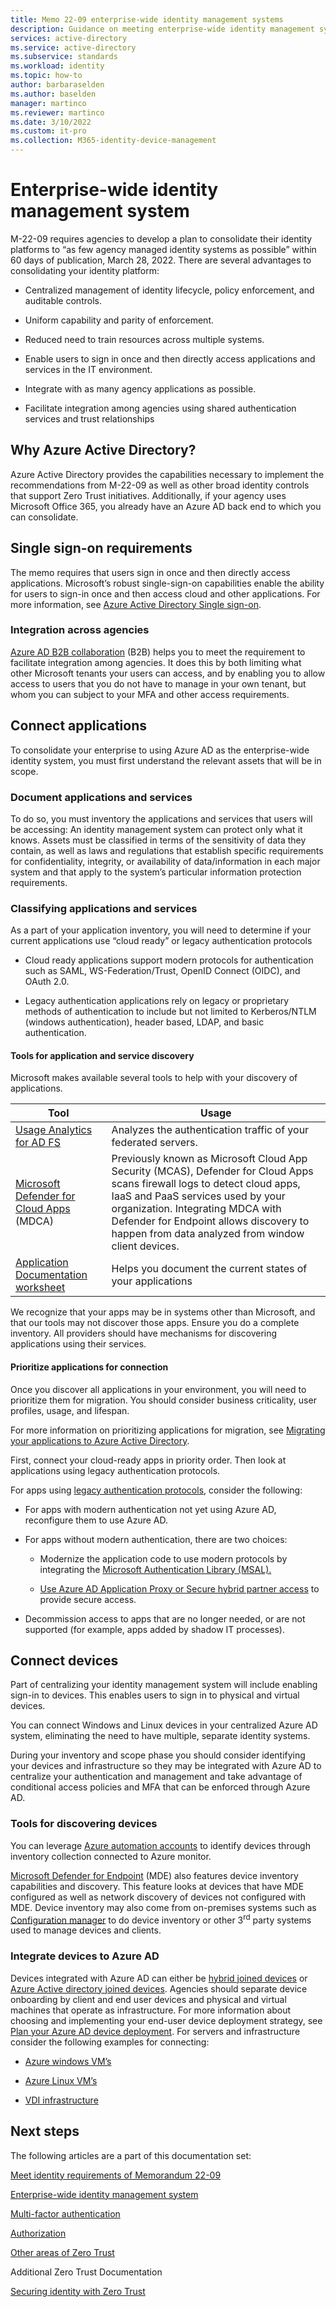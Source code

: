 ```yaml
---
title: Memo 22-09 enterprise-wide identity management systems
description: Guidance on meeting enterprise-wide identity management system requirements outlined in US government OMB memorandum 22-09
services: active-directory 
ms.service: active-directory
ms.subservice: standards
ms.workload: identity
ms.topic: how-to
author: barbaraselden
ms.author: baselden
manager: martinco
ms.reviewer: martinco
ms.date: 3/10/2022
ms.custom: it-pro
ms.collection: M365-identity-device-management
---
```


# Enterprise-wide identity management system

M-22-09 requires agencies to develop a plan to consolidate their identity platforms to “as few agency managed identity systems as possible” within 60 days of publication, March 28, 2022. There are several advantages to consolidating your identity platform:

* Centralized management of identity lifecycle, policy enforcement, and auditable controls.

* Uniform capability and parity of enforcement. 

* Reduced need to train resources across multiple systems.

* Enable users to sign in once and then directly access applications and services in the IT environment.

* Integrate with as many agency applications as possible.

* Facilitate integration among agencies using shared authentication services and trust relationships

 

## Why Azure Active Directory?

Azure Active Directory provides the capabilities necessary to implement the recommendations from M-22-09 as well as other broad identity controls that support Zero Trust initiatives. Additionally, if your agency uses Microsoft Office 365, you already have an Azure AD back end to which you can consolidate.

## Single sign-on requirements

The memo requires that users sign in once and then directly access applications. Microsoft’s robust single-sign-on capabilities enable the ability for users to sign-in once and then access cloud and other applications. For more information, see [Azure Active Directory Single sign-on](../hybrid/how-to-connect-sso.md).

### Integration across agencies

[Azure AD B2B collaboration](../external-identities/what-is-b2b.md) (B2B) helps you to meet the requirement to facilitate integration among agencies. It does this by both limiting what other Microsoft tenants your users can access, and by enabling you to allow access to users that you do not have to manage in your own tenant, but whom you can subject to your MFA and other access requirements.

## Connect applications

To consolidate your enterprise to using Azure AD as the enterprise-wide identity system, you must first understand the relevant assets that will be in scope. 

### Document applications and services

To do so, you must inventory the applications and services that users will be accessing: An identity management system can protect only what it knows. Assets must be classified in terms of the sensitivity of data they contain, as well as laws and regulations that establish specific requirements for confidentiality, integrity, or availability of data/information in each major system and that apply to the system’s particular information protection requirements.

### Classifying applications and services

As a part of your application inventory, you will need to determine if your current applications use “cloud ready” or legacy authentication protocols

* Cloud ready applications support modern protocols for authentication such as SAML, WS-Federation/Trust, OpenID Connect (OIDC), and OAuth 2.0.

* Legacy authentication applications rely on legacy or proprietary methods of authentication to include but not limited to Kerberos/NTLM (windows authentication), header based, LDAP, and basic authentication. 

#### Tools for application and service discovery 

Microsoft makes available several tools to help with your discovery of applications.

| Tool| Usage |
| - | - |
| [Usage Analytics for AD FS](../hybrid/how-to-connect-health-adfs.md)| Analyzes the authentication traffic of your federated servers. |
| [Microsoft Defender for Cloud Apps](%20/defender-cloud-apps/what-is-defender-for-cloud-apps) (MDCA)| Previously known as Microsoft Cloud App Security (MCAS), Defender for Cloud Apps scans firewall logs to detect cloud apps, IaaS and PaaS services used by your organization. Integrating MDCA with Defender for Endpoint allows discovery to happen from data analyzed from window client devices. |
| [Application Documentation worksheet](https://download.microsoft.com/download/2/8/3/283F995C-5169-43A0-B81D-B0ED539FB3DD/Application%20Discovery%20worksheet.xlsx)| Helps you document the current states of your applications |

We recognize that your apps may be in systems other than Microsoft, and that our tools may not discover those apps. Ensure you do a complete inventory. All providers should have mechanisms for discovering applications using their services. 

#### Prioritize applications for connection

Once you discover all applications in your environment, you will need to prioritize them for migration. You should consider business criticality, user profiles, usage, and lifespan. 

For more information on prioritizing applications for migration, see [Migrating your applications to Azure Active Directory](https://aka.ms/migrateapps/whitepaper). 

First, connect your cloud-ready apps in priority order. Then look at applications using legacy authentication protocols.

For apps using [legacy authentication protocols](../fundamentals/auth-sync-overview.md), consider the following:

* For apps with modern authentication not yet using Azure AD, reconfigure them to use Azure AD.

* For apps without modern authentication, there are two choices:

   * Modernize the application code to use modern protocols by integrating the [Microsoft Authentication Library (MSAL).](../develop/v2-overview.md)

   *  [Use Azure AD Application Proxy or Secure hybrid partner access](../manage-apps/secure-hybrid-access.md) to provide secure access.

*  Decommission access to apps that are no longer needed, or are not supported (for example, apps added by shadow IT processes).

## Connect devices

Part of centralizing your identity management system will include enabling sign-in to devices. This enables users to sign in to physical and virtual devices. 

You can connect Windows and Linux devices in your centralized Azure AD system, eliminating the need to have multiple, separate identity systems.

During your inventory and scope phase you should consider identifying your devices and infrastructure so they may be integrated with Azure AD to centralize your authentication and management and take advantage of conditional access policies and MFA that can be enforced through Azure AD. 

### Tools for discovering devices

You can leverage [Azure automation accounts](../../automation/change-tracking/manage-inventory-vms.md) to identify devices through inventory collection connected to Azure monitor. 

[Microsoft Defender for Endpoint](/microsoft-365/security/defender-endpoint/machines-view-overview?view=o365-worldwide) (MDE) also features device inventory capabilities and discovery. This feature looks at devices that have MDE configured as well as network discovery of devices not configured with MDE. Device inventory may also come from on-premises systems such as [Configuration manager](/mem/configmgr/core/clients/manage/inventory/introduction-to-hardware-inventory) to do device inventory or other 3<sup data-htmlnode="">rd</sup> party systems used to manage devices and clients. 

### Integrate devices to Azure AD

Devices integrated with Azure AD can either be [hybrid joined devices](../devices/concept-azure-ad-join-hybrid.md) or [Azure Active directory joined devices](../devices/concept-azure-ad-join-hybrid.md). Agencies should separate device onboarding by client and end user devices and physical and virtual machines that operate as infrastructure. For more information about choosing and implementing your end-user device deployment strategy, see [Plan your Azure AD device deployment](../devices/plan-device-deployment.md). For servers and infrastructure consider the following examples for connecting:

* [Azure windows VM’s](../devices/howto-vm-sign-in-azure-ad-windows.md)

* [Azure Linux VM’s](../devices/howto-vm-sign-in-azure-ad-linux.md)

* [VDI infrastructure](../devices/howto-device-identity-virtual-desktop-infrastructure.md)

## Next steps

The following articles are a part of this documentation set:

[Meet identity requirements of Memorandum 22-09](memo-22-09-meet-identity-requirements.md)

[Enterprise-wide identity management system](memo-22-09-enterprise-wide-identity-management-system.md)

[Multi-factor authentication](memo-22-09-multi-factor-authentication.md)

[Authorization](memo-22-09-authorization.md)

[Other areas of Zero Trust](memo-22-09-other-areas-zero-trust.md)

Additional Zero Trust Documentation

[Securing identity with Zero Trust](/security/zero-trust/deploy/identity)
